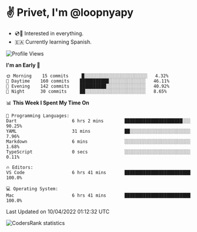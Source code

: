 # ✌️ Privet, I'm @loopnyapy

- 💿📀 Interested in everything.
- 🇪🇦 Currently learning Spanish.

<!--START_SECTION:waka-->
![Profile Views](http://img.shields.io/badge/Profile%20Views-4-blue)

**I'm an Early 🐤** 

```text
🌞 Morning    15 commits     █░░░░░░░░░░░░░░░░░░░░░░░░   4.32% 
🌆 Daytime    160 commits    ███████████░░░░░░░░░░░░░░   46.11% 
🌃 Evening    142 commits    ██████████░░░░░░░░░░░░░░░   40.92% 
🌙 Night      30 commits     ██░░░░░░░░░░░░░░░░░░░░░░░   8.65%

```


📊 **This Week I Spent My Time On** 

```text
💬 Programming Languages: 
Dart                     6 hrs 2 mins        ██████████████████████░░░   90.25% 
YAML                     31 mins             ██░░░░░░░░░░░░░░░░░░░░░░░   7.96% 
Markdown                 6 mins              ░░░░░░░░░░░░░░░░░░░░░░░░░   1.68% 
TypeScript               0 secs              ░░░░░░░░░░░░░░░░░░░░░░░░░   0.11%

🔥 Editors: 
VS Code                  6 hrs 41 mins       █████████████████████████   100.0%

💻 Operating System: 
Mac                      6 hrs 41 mins       █████████████████████████   100.0%

```


 Last Updated on 10/04/2022 01:12:32 UTC
<!--END_SECTION:waka-->

![CodersRank statistics](https://cr-ss-service.azurewebsites.net/api/ScreenShot?widget=summary&username=loopnyapy)
